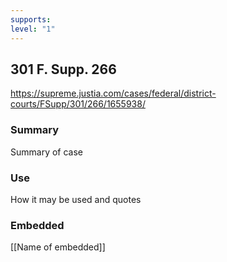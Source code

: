```yaml
---
supports: 
level: "1"
---
```

## 301 F. Supp. 266

https://supreme.justia.com/cases/federal/district-courts/FSupp/301/266/1655938/
### Summary

Summary of case

### Use

How it may be used and quotes

### Embedded

[[Name of embedded]]